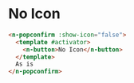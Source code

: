 # No Icon

```html
<n-popconfirm :show-icon="false">
  <template #activator>
    <n-button>No Icon</n-button>
  </template>
  As is
</n-popconfirm>
```
